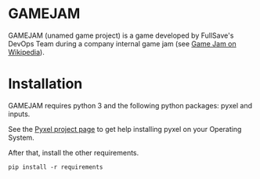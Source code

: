 GAMEJAM
=======

GAMEJAM (unamed game project) is a game developed by FullSave's DevOps Team during a company internal game jam (see [Game Jam on Wikipedia](https://en.wikipedia.org/wiki/Game_jam)).

# Installation

GAMEJAM requires python 3 and the following python packages: pyxel and inputs.

See the [Pyxel project page](https://github.com/kitao/pyxel) to get help installing pyxel on your Operating System.

After that, install the other requirements.

```
pip install -r requirements
```
